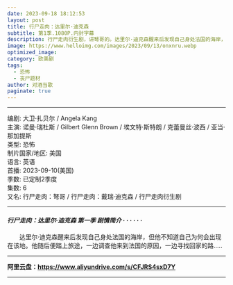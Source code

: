 ```yaml
---
date: 2023-09-18 18:12:53
layout: post
title: 行尸走肉：达里尔·迪克森
subtitle: 第1季.1080P.内封字幕
description: 行尸走肉衍生剧，讲弩哥的。达里尔·迪克森醒来后发现自己身处法国的海岸，但他不知道自己为何会出现在该地。他随后便踏上旅途，一边调查他来到法国的原因，一边寻找回家的路...
image: https://www.helloimg.com/images/2023/09/13/onxnru.webp
optimized_image: 
category: 欧美剧
tags:
  - 恐怖
  - 丧尸题材
author: 对酒当歌
paginate: true
---
```


---

编剧: 大卫·扎贝尔 / Angela Kang  
主演: 诺曼·瑞杜斯 / Gilbert Glenn Brown / 埃文特·斯特朗 / 克蕾曼丝·波西 / 亚当·那加提斯  
类型: 恐怖  
制片国家/地区: 美国  
语言: 英语  
首播: 2023-09-10(美国)  
季数: 已定制2季度  
集数: 6  
又名: 行尸走肉：弩哥 / 行尸走肉：戴瑞·迪克森 / 行尸走肉衍生剧  

---

#### *行尸走肉：达里尔·迪克森 第一季 剧情简介 · · · · · ·*

　　达里尔·迪克森醒来后发现自己身处法国的海岸，但他不知道自己为何会出现在该地。他随后便踏上旅途，一边调查他来到法国的原因，一边寻找回家的路.....

---

**阿里云盘：<https://www.aliyundrive.com/s/CFJRS4sxD7Y>**

---
